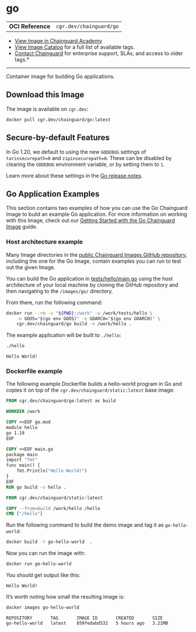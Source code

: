 <!--monopod:start-->
# go
| | |
| - | - |
| **OCI Reference** | `cgr.dev/chainguard/go` |


* [View Image in Chainguard Academy](https://edu.chainguard.dev/chainguard/chainguard-images/reference/go/overview/)
* [View Image Catalog](https://console.enforce.dev/images/catalog) for a full list of available tags.
* [Contact Chainguard](https://www.chainguard.dev/chainguard-images) for enterprise support, SLAs, and access to older tags.*

---
<!--monopod:end-->

<!--overview:start-->
Container image for building Go applications.
<!--overview:end-->

<!--getting:start-->
## Download this Image
The image is available on `cgr.dev`:

```
docker pull cgr.dev/chainguard/go:latest
```
<!--getting:end-->

<!--body:start-->
## Secure-by-default Features

In Go 1.20, we default to using the new `GODEBUG` settings of `tarinsecurepath=0` and `zipinsecurepath=0`. These can be disabled by clearing the `GODEBUG` environment variable, or by setting them to `1`.

Learn more about these settings in the [Go release notes](https://tip.golang.org/doc/go1.20).

## Go Application Examples

This section contains two examples of how you can use the Go Chainguard Image to build an example Go application. For more information on working with this Image, check out our [Getting Started with the Go Chainguard Image](https://edu.chainguard.dev/chainguard/chainguard-images/getting-started/getting-started-go/) guide. 


### Host architecture example

Many Image directories in the [public Chainguard Images GitHub repository](https://github.com/chainguard-images/images), including the one for the Go Image, contain examples you can run to test out the given Image. 

You can build the Go application in [tests/hello/main.go](https://github.com/chainguard-images/images/blob/main/images/go/tests/hello/main.go) using the host architecture of your local machine by cloning the GitHub repository and then navigating to the `/images/go/` directory.

From there, run the following command:

```sh
docker run --rm -v "${PWD}:/work" -w /work/tests/hello \
    -e GOOS="$(go env GOOS)" -e GOARCH="$(go env GOARCH)" \
    cgr.dev/chainguard/go build -o /work/hello .
```

The example application will be built to `./hello`:

```sh
./hello
```
```
Hello World!
```


### Dockerfile example

The following example Dockerfile builds a hello-world program in Go and copies it on top of the `cgr.dev/chainguard/static:latest` base image:

```dockerfile
FROM cgr.dev/chainguard/go:latest as build

WORKDIR /work

COPY <<EOF go.mod
module hello
go 1.19
EOF

COPY <<EOF main.go
package main
import "fmt"
func main() {
    fmt.Println("Hello World!")
}
EOF
RUN go build -o hello .

FROM cgr.dev/chainguard/static:latest

COPY --from=build /work/hello /hello
CMD ["/hello"]
```

Run the following command to build the demo image and tag it as `go-hello-world`:

```sh
docker build -t go-hello-world  .
```

Now you can run the image with:

```sh
docker run go-hello-world
```

You should get output like this:

```
Hello World!
```

It’s worth noting how small the resulting image is:

```sh
docker images go-hello-world
```
```
REPOSITORY       TAG       IMAGE ID       CREATED       SIZE
go-hello-world   latest    859fedabd532   5 hours ago   3.21MB
```
<!--body:end-->
